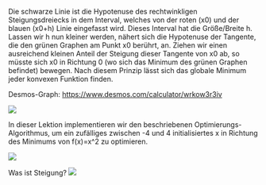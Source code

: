 Die schwarze Linie ist die Hypotenuse des rechtwinkligen Steigungsdreiecks in dem Interval, welches von der roten (x0) und der blauen (x0+h) Linie eingefasst wird. Dieses Interval hat die Größe/Breite h. Lassen wir h nun kleiner werden, nähert sich die Hypotenuse der Tangente, die den grünen Graphen am Punkt x0 berührt, an. Ziehen wir einen ausreichend kleinen Anteil der Steigung dieser Tangente von x0 ab, so müsste sich x0 in Richtung 0 (wo sich das Minimum des grünen Graphen befindet) bewegen. Nach diesem Prinzip lässt sich das globale Minimum jeder konvexen Funktion finden.

Desmos-Graph: https://www.desmos.com/calculator/wrkow3r3iv

![](https://github.com/jwb95/HfG-KI-LAB/blob/main/Lektion%202%20-%20Gradientenabstieg/media/steigung.png)

In dieser Lektion implementieren wir den beschriebenen Optimierungs-Algorithmus, um ein zufälliges zwischen -4 und 4 initialisiertes x in Richtung des Minimums von f(x)=x^2 zu optimieren.

![](https://github.com/jwb95/HfG-KI-LAB/blob/main/Lektion%202%20-%20Gradientenabstieg/media/optimierung.png)

Was ist Steigung?
![](https://de.wikipedia.org/wiki/Steigung#/media/Datei:Slope_picture.svg)
